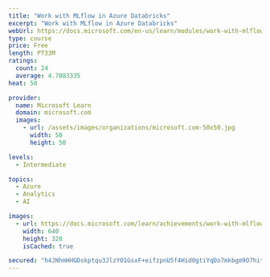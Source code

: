 ```yaml
---
title: "Work with MLflow in Azure Databricks"
excerpt: "Work with MLflow in Azure Databricks"
webUrl: https://docs.microsoft.com/en-us/learn/modules/work-with-mlflow-azure-databricks/
type: course
price: Free
length: PT33M
ratings:
  count: 24
  average: 4.7083335
heat: 50

provider:
  name: Microsoft Learn
  domain: microsoft.com
  images:
    - url: /assets/images/organizations/microsoft.com-50x50.jpg
      width: 50
      height: 50

levels:
  - Intermediate

topics:
  - Azure
  - Analytics
  - AI

images:
  - url: https://docs.microsoft.com/learn/achievements/work-with-mlflow-azure-databricks-social.png
    width: 640
    height: 320
    isCached: true

secured: "h4JNhmHHGDskptqu3JlzYO1GsxF+eifzpnU5f4Hid0gtiYqDo7mkbgm9O7hitmXMOpPdCC0+cgy1ig456mE5xvscLx6nBk1viH3t5ldoNrzeo9rovjR9CncQjPtlaT1jhDK4J4jUbFS4Aitzd2hf9xOrtjtuBEmE7wOMhsFHWPGQ5nZtREtsBz3QSAbdKOMVyUv01zp2OIBAKxuWY94TXdtnVDhOj6QspDE54WdXsTK7Lrjv9AXjheAUEFan1W1Zllydr3kYs+POsue+VTYuzlfyeB0zMuV8ZZPT+bd+sjGkG9klq470NCDFVn5RK41yAOezRqoLmUxYHWlJbqApsKv6sWdbFiuhc1chHjPSi72E0zN6HRVZ7QFqWnucvhKSKzu6MER2v0QhWECH8fGCyqA1hX/Nv43LFtkW9Z5exIg=;ofoFcxeBUlRnUYANFdTDLg=="
---
```


